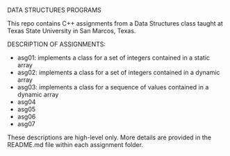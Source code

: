 DATA STRUCTURES PROGRAMS

This repo contains C++ assignments from a Data Structures class taught at Texas State University in San Marcos, Texas.

DESCRIPTION OF ASSIGNMENTS:
- asg01: implements a class for a set of integers contained in a static array
- asg02: implements a class for a set of integers contained in a dynamic array
- asg03: implements a class for a sequence of values contained in a dynamic array
- asg04
- asg05
- asg06
- asg07

These descriptions are high-level only. More details are provided in the README.md file within each assignment folder. 
